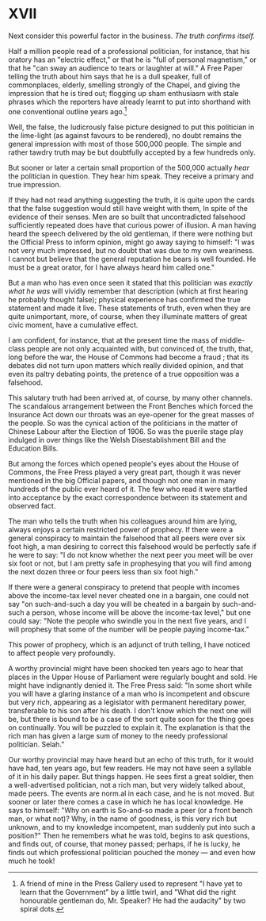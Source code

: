 # XVII

Next consider this powerful factor in the business. *The truth confirms itself.*

Half a million people read of a professional politician, for instance, that his oratory has an "electric effect," or that he is "full of personal magnetism," or that he "can sway an audience to tears or laughter at will." A Free Paper telling the truth about him says that he is a dull speaker, full of commonplaces, elderly, smelling strongly of the Chapel, and giving the impression that he is tired out; flogging up sham enthusiasm with stale phrases which the reporters have already learnt to put into shorthand with one conventional outline years ago.[^1]

[^1]: A friend of mine in the Press Gallery used to represent "I have yet to learn that the Government" by a little twirl, and "What did the right honourable gentleman do, Mr. Speaker? He had the audacity" by two spiral dots.

Well, the false, the ludicrously false picture designed to put this politician in the lime-light (as against favours to be rendered), no doubt remains the general impression with most of those 500,000 people. The simple and rather tawdry truth may be but doubtfully accepted by a few hundreds only.

But sooner or later a certain small proportion of the 500,000 actually *hear* the politician in question. They hear him speak. They receive a primary and true impression.

If they had not read anything suggesting the truth, it is quite upon the cards that the false suggestion would still have weight with them, In spite of the evidence of their senses. Men are so built that uncontradicted falsehood sufficiently repeated does have that curious power of illusion. A man having heard the speech delivered by the old gentleman, if there were nothing but the Official Press to inform opinion, might go away saying to himself: "I was not very much impressed, but no doubt that was due to my own weariness. I cannot but believe that the general reputation he bears is well founded. He must be a great orator, for I have always heard him called one."

But a man who has even once seen it stated that this politician was *exactly what he was* will vividly remember that description (which at first hearing he probably thought false); physical experience has confirmed the true statement and made it live. These statements of truth, even when they are quite unimportant, more, of course, when they illuminate matters of great civic moment, have a cumulative effect.

I am confident, for instance, that at the present time the mass of middle-class people are not only acquainted with, but convinced of, the truth, that, long before the war, the House of Commons had become a fraud ; that its debates did not turn upon matters which really divided opinion, and that even its paltry debating points, the pretence of a true opposition was a falsehood.

This salutary truth had been arrived at, of course, by many other channels. The scandalous arrangement between the Front Benches which forced the Insurance Act down our throats was an eye-opener for the great masses of the people. So was the cynical action of the politicians in the matter of Chinese Labour after the Election of 1906. So was the puerile stage play indulged in over things like the Welsh Disestablishment Bill and the Education Bills.

But among the forces which opened people's eyes about the House of Commons, the Free Press played a very great part, though it was never mentioned in the big Official papers, and though not one man in many hundreds of the public ever heard of it. The few who read it were startled into acceptance by the exact correspondence between its statement and observed fact.

The man who tells the truth when his colleagues around him are lying, always enjoys a certain restricted power of prophecy. If there were a general conspiracy to maintain the falsehood that all peers were over six foot high, a man desiring to correct this falsehood would be perfectly safe if he were to say: "I do not know whether the next peer you meet will be over six foot or not, but I am pretty safe in prophesying that you will find among the next dozen three or four peers less than six foot high."

If there were a general conspiracy to pretend that people with incomes above the income-tax level never cheated one in a bargain, one could not say "on such-and-such a day you will be cheated in a bargain by such-and-such a person, whose income will be above the income-tax level," but one could say: "Note the people who swindle you in the next five years, and I will prophesy that some of the number will be people paying income-tax."

This power of prophecy, which is an adjunct of truth telling, I have noticed to affect people very profoundly.

A worthy provincial might have been shocked ten years ago to hear that places in the Upper House of Parliament were regularly bought and sold. He might have indignantly denied it. The Free Press said: "In some short while you will have a glaring instance of a man who is incompetent and obscure but very rich, appearing as a legislator with permanent hereditary power, transferable to his son after his death. I don't know which the next one will be, but there is bound to be a case of the sort quite soon for the thing goes on continually. You will be puzzled to explain it. The explanation is that the rich man has given a large sum of money to the needy professional politician. Selah."

Our worthy provincial may have heard but an echo of this truth, for it would have had, ten years ago, but few readers. He may not have seen a syllable of it in his daily paper. But things happen. He sees first a great soldier, then a well-advertised politician, not a rich man, but very widely talked about, made peers. The events are norm.al in each case, and he is not moved. But sooner or later there comes a case in which he has local knowledge. He says to himself: "Why on earth is So-and-so made a peer (or a front bench man, or what not)? Why, in the name of goodness, is this very rich but unknown, and to my knowledge incompetent, man suddenly put into such a position?" Then he remembers what he was told, begins to ask questions, and finds out, of course, that money passed; perhaps, if he is lucky, he finds out which professional politician pouched the money — and even how much he took!
